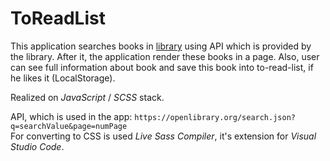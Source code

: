 # ToReadList
This application searches books in [library](https://openlibrary.org/) using API which is provided by the library. After it, the application render these books in a page. Also, user can see full information about book and save this book into to-read-list, if he likes it (LocalStorage).

Realized on *JavaScript* / *SCSS* stack.

API, which is used in the app: `https://openlibrary.org/search.json?q=searchValue&page=numPage`    
For converting to CSS is used *Live Sass Compiler*, it's extension for *Visual Studio Code*.
